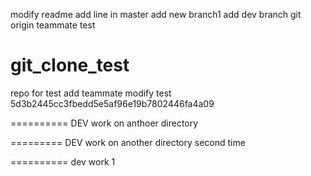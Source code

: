 modify readme
add line in master
add new branch1
add dev branch
git origin teammate test
# git_clone_test
repo for test
add teammate modify test
5d3b2445cc3fbedd5e5af96e19b7802446fa4a09


==========
DEV work on anthoer directory


=========
DEV work on another directory second time

==========
dev work 1
